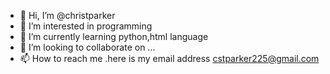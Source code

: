 - 👋 Hi, I’m @christparker
- 👀 I’m interested in programming
- 🌱 I’m currently learning python,html language
- 💞️ I’m looking to collaborate on ...
- 📫 How to reach me .here is my email address cstparker225@gmail.com

<!---
christparker/christparker is a ✨ special ✨ repository because its `README.md` (this file) appears on your GitHub profile.
You can click the Preview link to take a look at your changes.
--->

